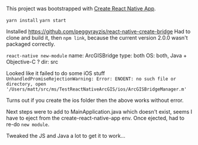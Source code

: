 


This project was bootstrapped with [Create React Native App](https://github.com/react-community/create-react-native-app).

`yarn install`
`yarn start`


Installed https://github.com/peggyrayzis/react-native-create-bridge
Had to clone and build it, then `npm link`, because the current version 2.0.0 wasn't packaged correctly.

`react-native new-module`
name: ArcGISBridge
type: both
OS: both, Java + Objective-C ?
dir: src

Looked like it failed to do some iOS stuff
`UnhandledPromiseRejectionWarning: Error: ENOENT: no such file or directory, open '/Users/matt/src/ms/TestReactNativeArcGIS/ios/ArcGISBridgeManager.m'`

Turns out if you create the ios folder then the above works without error.

Next steps were to add to MainApplication.java which doesn't exist, seems I have to eject from the create-react-native-app env.
Once ejected, had to re-do `new module`.

Tweaked the JS and Java a lot to get it to work...
